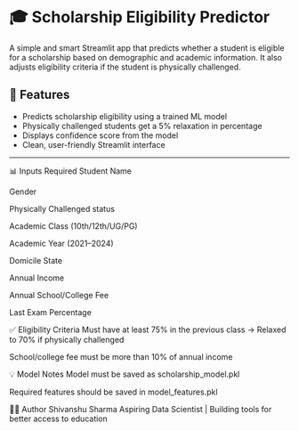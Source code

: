 # 🎓 Scholarship Eligibility Predictor

A simple and smart Streamlit app that predicts whether a student is eligible for a scholarship based on demographic and academic information. It also adjusts eligibility criteria if the student is physically challenged.

## 🚀 Features

- Predicts scholarship eligibility using a trained ML model
- Physically challenged students get a 5% relaxation in percentage
- Displays confidence score from the model
- Clean, user-friendly Streamlit interface

---

📊 Inputs Required
Student Name

Gender

Physically Challenged status

Academic Class (10th/12th/UG/PG)

Academic Year (2021–2024)

Domicile State

Annual Income

Annual School/College Fee

Last Exam Percentage

✅ Eligibility Criteria
Must have at least 75% in the previous class
→ Relaxed to 70% if physically challenged

School/college fee must be more than 10% of annual income

💡 Model Notes
Model must be saved as scholarship_model.pkl

Required features should be saved in model_features.pkl

👨‍💻 Author
Shivanshu Sharma
Aspiring Data Scientist | Building tools for better access to education